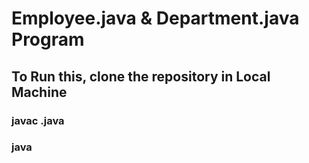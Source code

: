 # Employee.java & Department.java Program
## To Run this, clone the repository in Local Machine
### javac <class-name>.java
### java <class-name>